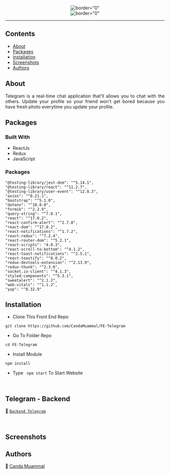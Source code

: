 <p align="center">
     <img src="https://i.postimg.cc/pT9Ypg8w/teleg.png"   alt= border="0" /> <br/>
     <img src="https://i.postimg.cc/XNd1LCGT/telltel.png"   alt= border="0" />

</p>


---


## Contents

- [About](#about)
- [Packages](#Packages)
- [Installation](#installation)
- [Screenshots](#screenshots)
- [Authors](#authors) 

##  About

<p align="justify">
Telegram is a real-time chat application that'll allows you to chat with the others. Update your profile so your friend won't get bored because you have fresh photo everytime you update your profile.
</p>


##  Packages

### Built With
- ReactJs
- Redux
- JavaScript



### Packages
    "@testing-library/jest-dom": "^5.14.1",
    "@testing-library/react": "^11.2.7",
    "@testing-library/user-event": "^12.8.3",
    "axios": "^0.21.1",
    "bootstrap": "^5.1.0",
    "dotenv": "^10.0.0",
    "formik": "^2.2.9",
    "query-string": "^7.0.1",
    "react": "^17.0.2",
    "react-confirm-alert": "^2.7.0",
    "react-dom": "^17.0.2",
    "react-notifications": "^1.7.2",
    "react-redux": "^7.2.4",
    "react-router-dom": "^5.2.1",
    "react-scripts": "4.0.3",
    "react-scroll-to-bottom": "^4.1.2",
    "react-toast-notifications": "^2.5.1",
    "react-toastify": "^8.0.2",
    "redux-devtools-extension": "^2.13.9",
    "redux-thunk": "^2.3.0",
    "socket.io-client": "^4.1.3",
    "styled-components": "^5.3.1",
    "sweetalert": "^2.1.2",
    "web-vitals": "^1.1.2",
    "yup": "^0.32.9"

##  Installation

- Clone This Front End Repo

```
git clone https://github.com/CandaMuammal/FE-Telegram

```

- Go To Folder Repo

```
cd FE-Telegram
```

- Install Module

```
npm install
```

- Type ` npm start` To Start Website

<br/>


## Telegram - Backend 


:rocket: [`Backend Telegram`](https://github.com/CandaMuammal/BE-Telegram)

<br/>

## Screenshots



<!-- <p align="center">
  <span>
   <img src="https://i.postimg.cc/TYPDNjL1/vehicle1-4.png"   alt= border="0" /> <br/><br/><br/><br/>
   <img src="https://i.postimg.cc/PrcP6gnV/vehicle2-2.png"   alt= border="0" /> <br/><br/><br/><br/>
   <img src="https://i.postimg.cc/TwRwLGn1/vehicle3-2.png"   alt= border="0" /> <br/><br/><br/><br/>
   <img src="https://i.postimg.cc/wMrTGmZR/vehicle4-2.png"   alt= border="0" /> <br/><br/><br/><br/>
   <img src="https://i.postimg.cc/JhK8FXB7/vehicle5-2.png"   alt= border="0" /> <br/><br/><br/><br/>
  </span>
</p> -->


## Authors

:rocket: [Canda Muammal](https://github.com/CandaMuammal)